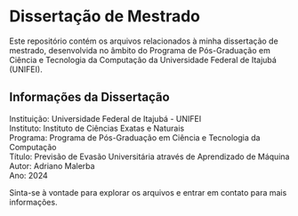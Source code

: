 # Dissertação de Mestrado

Este repositório contém os arquivos relacionados à minha dissertação de mestrado, desenvolvida no âmbito do Programa de Pós-Graduação em Ciência e Tecnologia da Computação da Universidade Federal de Itajubá (UNIFEI).

## Informações da Dissertação
Instituição: Universidade Federal de Itajubá - UNIFEI\
Instituto: Instituto de Ciências Exatas e Naturais\
Programa: Programa de Pós-Graduação em Ciência e Tecnologia da Computação\
Título: Previsão de Evasão Universitária através de Aprendizado de Máquina\
Autor: Adriano Malerba\
Ano: 2024

Sinta-se à vontade para explorar os arquivos e entrar em contato para mais informações.
